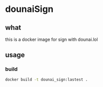 # dounaiSign

## what

this is a docker image for sign with dounai.lol

## usage

### build

```zsh
docker build -t dounai_sign:lastest .
```
